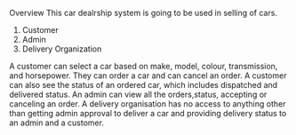 Overview
This car dealrship system is going to be used in selling of cars. 
1.	Customer
2.	Admin
3.	Delivery Organization

A customer can select a car based on make, model, colour, transmission, and horsepower. They can order a car and can cancel an order. A customer can also see the status of an ordered car, which includes dispatched and delivered status.
An admin can view all the orders,status, accepting or canceling an order. A delivery organisation has no access to anything other than getting admin approval to deliver a car and providing delivery status to an admin and a customer.
